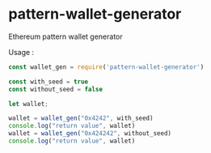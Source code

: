 # pattern-wallet-generator

Ethereum pattern wallet generator

Usage : 

```js
const wallet_gen = require('pattern-wallet-generator')

const with_seed = true
const without_seed = false

let wallet;

wallet = wallet_gen("0x4242", with_seed)
console.log("return value", wallet)
wallet = wallet_gen("0x424242", without_seed)
console.log("return value", wallet)
```
